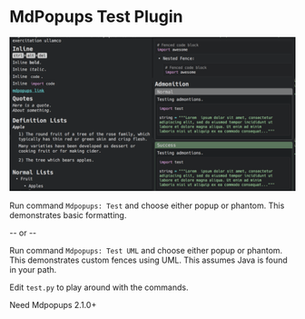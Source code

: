 # MdPopups Test Plugin

![img](tooltips_test.png)

Run command `Mdpopups: Test` and choose either popup or phantom.  This demonstrates basic formatting.

-- or --

Run command `Mdpopups: Test UML` and choose either popup or phantom.  This demonstrates custom fences using UML.  This assumes Java is found in your path.

Edit `test.py` to play around with the commands.

Need Mdpopups 2.1.0+
